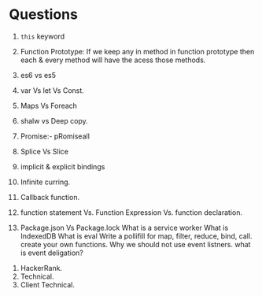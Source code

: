 # Questions

1. `this` keyword

2. Function Prototype: If we keep any in method in function prototype then each & every method will have the acess those methods.

3. es6 vs es5

4. var Vs let Vs Const.

5. Maps Vs Foreach

6. shalw vs Deep copy.

7. Promise:- pRomiseall

8. Splice Vs Slice

9. implicit & explicit bindings

10. Infinite curring.
11. Callback function.
12. function statement Vs. Function Expression Vs. function declaration.
13. Package.json Vs Package.lock
    What is a service worker
    What is IndexedDB
    What is eval
    Write a pollifill for map, filter, reduce, bind, call. create your own functions.
    Why we should not use event listners. what is event deligation?

1) HackerRank.
2) Technical.
3) Client Technical.
